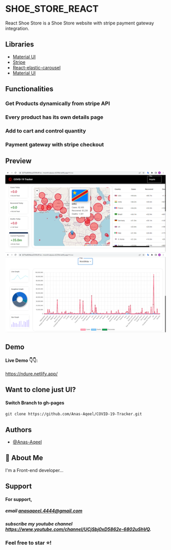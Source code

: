 # SHOE_STORE_REACT

React Shoe Store is a Shoe Store website with stripe payment gateway integration. 



## Libraries

 - [Material UI](https://mui.com/)
 - [Stripe](https://stripe.com/)
 - [React-elastic-carousel](https://www.npmjs.com/package/react-elastic-carousel)
 - [Material UI](https://mui.com/)






## Functionalities

### Get Products dynamically from stripe API

### Every product has its own details page

### Add to cart and control quantity

### Payment gateway with stripe checkout




## Preview

![App Screenshot](https://raw.githubusercontent.com/Anas-Aqeel/COVID-19-Tracker/Master/src/assets/images/front.png)
![App Screenshot](https://raw.githubusercontent.com/Anas-Aqeel/COVID-19-Tracker/Master/src/assets/images/sort.png)


## Demo

#### Live Demo 👇👇:
 https://ndure.netlify.app/

## Want to clone just UI?
#### Switch Branch to gh-pages
    git clone https://github.com/Anas-Aqeel/COVID-19-Tracker.git


## Authors

- [@Anas-Aqeel](https://www.github.com/Anas-Aeel)


## 🚀 About Me
I'm a Front-end  developer...


## Support

#### For support,
##### email anasaqeel.4444@gmail.com
##### subscribe my youtube channel https://www.youtube.com/channel/UCjSbj0xD5862e-6802uShVQ.

### Feel free to star ⭐!